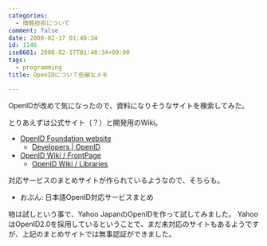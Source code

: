 ```yaml
---
categories:
  - 情報技術について
comment: false
date: 2008-02-17 01:40:34
id: 1146
iso8601: 2008-02-17T01:40:34+09:00
tags:
  - programming
title: OpenIDについて些細なメモ

---
```


OpenIDが改めて気になったので、資料になりそうなサイトを検索してみた。

とりあえずは公式サイト（？）と開発用のWiki。

- [OpenID Foundation website](https://openid.net/)
  - [Developers | OpenID](https://openid.net/developers/)
- [OpenID Wiki / FrontPage](http://wiki.openid.net/w/page/12995165/FrontPage)
  - [OpenID Wiki / Libraries](http://wiki.openid.net/w/page/12995176/Libraries)

対応サービスのまとめサイトが作られているようなので、そちらも。

- おぷん: 日本語OpenID対応サービスまとめ

物は試しという事で、Yahoo JapanのOpenIDを作って試してみました。
YahooはOpenID2.0を採用しているということで、まだ未対応のサイトもあるようですが、上記のまとめサイトでは無事認証ができました。

